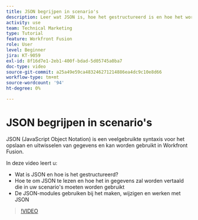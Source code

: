```yaml
---
title: JSON begrijpen in scenario's
description: Leer wat JSON is, hoe het gestructureerd is en hoe het wordt vertaald in gegevens die binnen uw scenario's worden gebruikt in [!DNL Adobe Workfront Fusion].
activity: use
team: Technical Marketing
type: Tutorial
feature: Workfront Fusion
role: User
level: Beginner
jira: KT-9059
exl-id: 8f16d7e1-2eb1-400f-bdad-5d05745a0ba7
doc-type: video
source-git-commit: a25a49e59ca483246271214886ea4dc9c10e8d66
workflow-type: tm+mt
source-wordcount: '94'
ht-degree: 0%

---
```


# JSON begrijpen in scenario&#39;s

JSON (JavaScript Object Notation) is een veelgebruikte syntaxis voor het opslaan en uitwisselen van gegevens en kan worden gebruikt in Workfront Fusion.

In deze video leert u:

* Wat is JSON en hoe is het gestructureerd?
* Hoe te om JSON te lezen en hoe het in gegevens zal worden vertaald die in uw scenario&#39;s moeten worden gebruikt
* De JSON-modules gebruiken bij het maken, wijzigen en werken met JSON

>[!VIDEO](https://video.tv.adobe.com/v/335300/?quality=12&learn=on)
